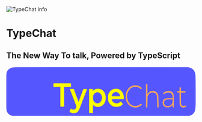 ![TypeChat info](https://opengraph.githubassets.com/4a135b7bc41f08d2b41d0b550f5135b3ece34526bf69f44066368742ce4a95a2/Ugric/typechat)
# TypeChat

## The New Way To talk, Powered by TypeScript
![TypeChat](typechat/src/images/logos/TypeChat.svg)
